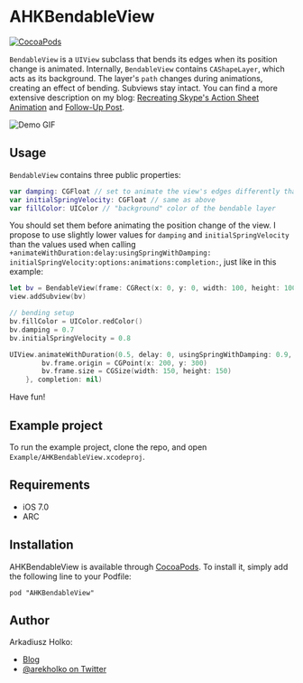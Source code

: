 # AHKBendableView

[![CocoaPods](https://img.shields.io/cocoapods/v/AHKBendableView.svg?style=flat)](https://github.com/fastred/AHKBendableView)

`BendableView` is a `UIView` subclass that bends its edges when its position change is animated. Internally, `BendableView` contains `CAShapeLayer`, which acts as its background. The layer's `path` changes during animations, creating an effect of bending. Subviews stay intact. You can find a more extensive description on my blog: [Recreating Skype's Action Sheet Animation](http://holko.pl/2014/06/26/recreating-skypes-action-sheet-animation/) and [Follow-Up Post](http://holko.pl/2014/06/28/action-sheet-follow-up/). 

![Demo GIF](https://raw.githubusercontent.com/fastred/AHKBendableView/master/demo.gif)

## Usage

`BendableView` contains three public properties:

```swift
var damping: CGFloat // set to animate the view's edges differently than the whole view (used in an internal spring animation)
var initialSpringVelocity: CGFloat // same as above
var fillColor: UIColor // "background" color of the bendable layer
```

You should set them before animating the position change of the view. I propose to use slightly lower values for `damping` and `initialSpringVelocity` than the values used when calling `+animateWithDuration:delay:usingSpringWithDamping:
initialSpringVelocity:options:animations:completion:`, just like in this example:

```swift
let bv = BendableView(frame: CGRect(x: 0, y: 0, width: 100, height: 100))
view.addSubview(bv)

// bending setup
bv.fillColor = UIColor.redColor()
bv.damping = 0.7
bv.initialSpringVelocity = 0.8

UIView.animateWithDuration(0.5, delay: 0, usingSpringWithDamping: 0.9, initialSpringVelocity: 0.9, options: .BeginFromCurrentState | .AllowUserInteraction, animations: {
        bv.frame.origin = CGPoint(x: 200, y: 300)
        bv.frame.size = CGSize(width: 150, height: 150)
    }, completion: nil)
```

Have fun!

## Example project

To run the example project, clone the repo, and open `Example/AHKBendableView.xcodeproj`.

## Requirements

- iOS 7.0
- ARC

## Installation

AHKBendableView is available through [CocoaPods](http://cocoapods.org). To install
it, simply add the following line to your Podfile:

    pod "AHKBendableView"

## Author

Arkadiusz Holko:

* [Blog](http://holko.pl/)
* [@arekholko on Twitter](https://twitter.com/arekholko)
